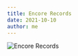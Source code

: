 ```yaml
---
title: Encore Records
date: 2021-10-10
author: me
---
```


![Encore Records](/img/encore_records_tmax_p3200.JPG)

